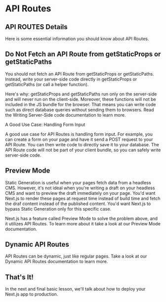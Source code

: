 # API Routes

## API ROUTES Details

Here is some essential information you should know about API Routes.

## Do Not Fetch an API Route from getStaticProps or getStaticPaths

You should not fetch an API Route from getStaticProps or getStaticPaths. Instead, write your server-side code directly in getStaticProps or getStaticPaths (or call a helper function).

Here's why: getStaticProps and getStaticPaths run only on the server-side and will never run on the client-side. Moreover, these functions will not be included in the JS bundle for the browser. That means you can write code such as direct database queries without sending them to browsers. Read the Writing Server-Side code documentation to learn more.

A Good Use Case: Handling Form Input

A good use case for API Routes is handling form input. For example, you can create a form on your page and have it send a POST request to your API Route. You can then write code to directly save it to your database. The API Route code will not be part of your client bundle, so you can safely write server-side code.

## Preview Mode

Static Generation is useful when your pages fetch data from a headless CMS. However, it's not ideal when you're writing a draft on your headless CMS and want to preview the draft immediately on your page. You'd want Next.js to render these pages at request time instead of build time and fetch the draf content instead of the published content. You'd want Next.js to bypass Static Generation only for this specific case.

Next.js has a feature called Preview Mode to solve the problem above, and it utilizes API Routes. To learn more about it take a look at our Preview Mode documentation.

## Dynamic API Routes

API Routes can be dynamic, just like regular pages. Take a look at our Dynamic API Routes documentation to learn more.

## That's It!

In the next and final basic lesson, we'll talk about how to deploy your Next.js app to production.
